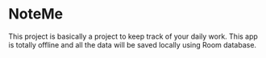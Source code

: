 # NoteMe

This project is basically a project to keep track of your daily work. This app is totally offline and all the data will be saved locally using Room database. 
